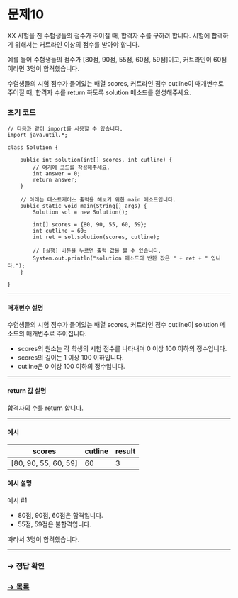 # 문제10

XX 시험을 친 수험생들의 점수가 주어질 때, 합격자 수를 구하려 합니다. 시험에 합격하기 위해서는 커트라인 이상의 점수를 받아야 합니다.

예를 들어 수험생들의 점수가 [80점, 90점, 55점, 60점, 59점]이고, 커트라인이 60점이라면 3명이 합격했습니다.

수험생들의 시험 점수가 들어있는 배열 scores, 커트라인 점수 cutline이 매개변수로 주어질 때, 합격자 수를 return 하도록 solution 메소드를 완성해주세요.

### 초기 코드

```
// 다음과 같이 import를 사용할 수 있습니다.
import java.util.*;

class Solution {

    public int solution(int[] scores, int cutline) {
        // 여기에 코드를 작성해주세요.
        int answer = 0;
        return answer;
    }
    
    // 아래는 테스트케이스 출력을 해보기 위한 main 메소드입니다.
    public static void main(String[] args) {
        Solution sol = new Solution();
        
        int[] scores = {80, 90, 55, 60, 59};
        int cutline = 60;
        int ret = sol.solution(scores, cutline);

        // [실행] 버튼을 누르면 출력 값을 볼 수 있습니다.
        System.out.println("solution 메소드의 반환 값은 " + ret + " 입니다.");
    }

}
```

---

#### 매개변수 설명
수험생들의 시험 점수가 들어있는 배열 scores, 커트라인 점수 cutline이 solution 메소드의 매개변수로 주어집니다.
* scores의 원소는 각 학생의 시험 점수를 나타내며 0 이상 100 이하의 정수입니다.
* scores의 길이는 1 이상 100 이하입니다.
* cutline은 0 이상 100 이하의 정수입니다.

---

#### return 값 설명
합격자의 수를 return 합니다.

---

#### 예시

| scores               | cutline | result |
|----------------------|---------|--------|
| [80, 90, 55, 60, 59] | 60      | 3      |

#### 예시 설명

예시 #1

* 80점, 90점, 60점은 합격입니다.
* 55점, 59점은 불합격입니다.

따라서 3명이 합격했습니다.

---

### → 정답 확인

### [→ 목록](https://github.com/tnehf18/cosPro/blob/main/java/ex_2nd/ex_2nd_04/no_list.md "cosPro 2급 Java 4차")
